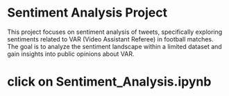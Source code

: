 # Sentiment Analysis Project

This project focuses on sentiment analysis of tweets, specifically exploring sentiments related to VAR (Video Assistant Referee) in football matches. The goal is to analyze the sentiment landscape within a limited dataset and gain insights into public opinions about VAR.

# click on Sentiment_Analysis.ipynb
